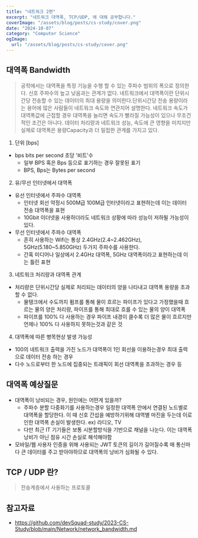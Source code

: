 ```yaml
---
title: "네트워크 2편"
excerpt: "네트워크 대역폭, TCP/UDP, 에 대해 공부합니다."
coverImage: "/assets/blog/posts/cs-study/cover.png"
date: "2024-10-07"
category: "Computer Science"
ogImage:
  url: "/assets/blog/posts/cs-study/cover.png"
---
```


## 대역폭 Bandwidth

> 공학에서는 대역폭을 특정 기능을 수행 할 수 있는 주파수 범위의 폭으로 정의한다. 신호 주파수의 높고 낮음과는 관계가 없다.
> 네트워크에서 대역폭이란 단위시간당 전송할 수 있는 데이터의 최대 용량을 의미한다.단위시간당 전송 용량이라는 용어에 많은 사람들이 네트워크 속도와 연관지어 설명한다. 네트워크 속도가 대역폭값에 근접할 경우 대역폭을 늘리면 속도가 빨라질 가능성이 있으나 무조건적인 조건은 아니다. 데이터 처리량과 네트워크 성능, 속도에 큰 영향을 미치지만 실제로 대역폭은 용량Capacity과 더 밀접한 관계를 가지고 있다.

1. 단위 [bps]

- bps bits per second 초당 '비트'수
  - 일부 BPS 혹은 Bps 등으로 표기하는 경우 잘못된 표기
  - BPS, Bps는 Bytes per second

2. 유/무선 인터넷에서 대역폭

- 유선 인터넷에서 주파수 대역폭
  - 인터넷 회선 약정시 500M급 100M급 인터넷이라고 표현하는데 이는 데이터 전송 대역폭을 표현
  - 10Gbit 이더넷을 사용하더라도 네트워크 상황에 따라 성능이 저하될 가능성이 있다.
- 무선 인터넷에서 주파수 대역폭
  - 흔히 사용하는 Wifi는 통상 2.4GHz(2.4~2.462GHz), 5GHz(5.180~5.850GHz) 두가지 주파수를 사용한다.
  - 간혹 미디어나 일상에서 2.4GHz 대역폭, 5GHz 대역폭이라고 표현하는데 이는 틀린 표현

3. 네트워크 처리량과 대역폭 관계

- 처리량은 단위시간당 실제로 처리되는 데이터의 양을 나타내고 대역폭 용량을 초과할 수 없다.
  - 물탱크에서 수도까지 펌프를 통해 물이 흐르는 파이프가 있다고 가정했을때 흐르는 물의 양은 처리량, 파이프를 통해 최대로 흐를 수 있는 물의 양이 대역폭
  - 파이프를 100% 다 사용하는 경우 파이프 내경이 클수록 더 많은 물이 흐르지만 언제나 100% 다 사용하지 못하는것과 같은 것

4. 대역폭에 따른 병목현상 발생 가능성

- 100의 네트워크 출력을 가진 노드가 대역폭이 1인 회선을 이용하는경우 최대 출력으로 데이터 전송 하는 경우
- 다수 노드로부터 한 노드에 집중되는 트래픽이 회선 대역폭을 초과하는 경우 등

## 대역폭 예상질문

- 대역폭이 낭비되는 경우, 원인에는 어떤게 있을까?
  - 주파수 분할 다중화기를 사용하는경우 일정한 대역폭 안에서 연결된 노드별로 대역폭을 할당한다. 이 때 신호 간섭을 예방하기위해 대역별 마진을 두는데 이로인한 대역폭 손실이 발생한다. ex) 라디오, TV
  - 다만 최근 IT 기기들은 보통 시분할방식을 기반으로 채널을 나눈다. 이는 대역폭 낭비가 아닌 점유 시간 손실로 해석해야함
- 모바일/웹 사용자 인증을 위해 사용되는 JWT 토큰의 길이가 길어질수록 매 통신마다 큰 데이터를 주고 받아야하므로 대역폭의 낭비가 심화될 수 있다.

## TCP / UDP 란?

> 전송계층에서 사용하는 프로토콜

## 참고자료

- https://github.com/devSquad-study/2023-CS-Study/blob/main/Network/network_bandwidth.md
